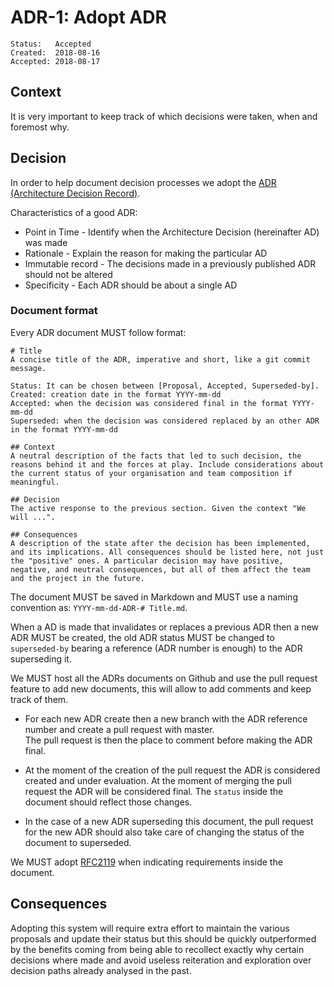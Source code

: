 # ADR-1: Adopt ADR

```
Status:   Accepted
Created:  2018-08-16
Accepted: 2018-08-17
```

## Context

It is very important to keep track of which decisions were taken, when and foremost why.  

## Decision

In order to help document decision processes we adopt the [ADR (Architecture Decision Record)](https://github.com/joelparkerhenderson/architecture_decision_record).

Characteristics of a good ADR:  
- Point in Time - Identify when the Architecture Decision (hereinafter AD) was made
- Rationale - Explain the reason for making the particular AD
- Immutable record - The decisions made in a previously published ADR should not be altered
- Specificity - Each ADR should be about a single AD

### Document format

Every ADR document MUST follow format:

```
# Title
A concise title of the ADR, imperative and short, like a git commit message.  

Status: It can be chosen between [Proposal, Accepted, Superseded-by].
Created: creation date in the format YYYY-mm-dd
Accepted: when the decision was considered final in the format YYYY-mm-dd
Superseded: when the decision was considered replaced by an other ADR in the format YYYY-mm-dd

## Context
A neutral description of the facts that led to such decision, the reasons behind it and the forces at play. Include considerations about the current status of your organisation and team composition if meaningful.

## Decision
The active response to the previous section. Given the context "We will ...".

## Consequences
A description of the state after the decision has been implemented, and its implications. All consequences should be listed here, not just the "positive" ones. A particular decision may have positive, negative, and neutral consequences, but all of them affect the team and the project in the future.
```

The document MUST be saved in Markdown and MUST use a naming convention as: `YYYY-mm-dd-ADR-# Title.md`.  

When a AD is made that invalidates or replaces a previous ADR then a new ADR MUST be created, the old ADR status MUST be changed to `superseded-by` bearing a reference (ADR number is enough) to the ADR superseding it.

We MUST host all the ADRs documents on Github and use the pull request feature to add new documents, this will allow to add comments and keep track of them.

- For each new ADR create then a new branch with the ADR reference number and create a pull request with master.  
The pull request is then the place to comment before making the ADR final.

- At the moment of the creation of the pull request the ADR is considered created and under evaluation. At the moment of  merging the pull request the ADR will be considered final. The `status` inside the document should reflect those changes.

- In the case of a new ADR superseding this document, the pull request for the new ADR should also take care of changing the status of the document to superseded.

We MUST adopt [RFC2119](https://www.ietf.org/rfc/rfc2119.txt) when indicating requirements inside the document.

## Consequences

Adopting this system will require extra effort to maintain the various proposals and update their status but this should be quickly outperformed by the benefits coming from being able to recollect exactly why certain decisions where made and avoid useless reiteration and exploration over decision paths already analysed in the past.
